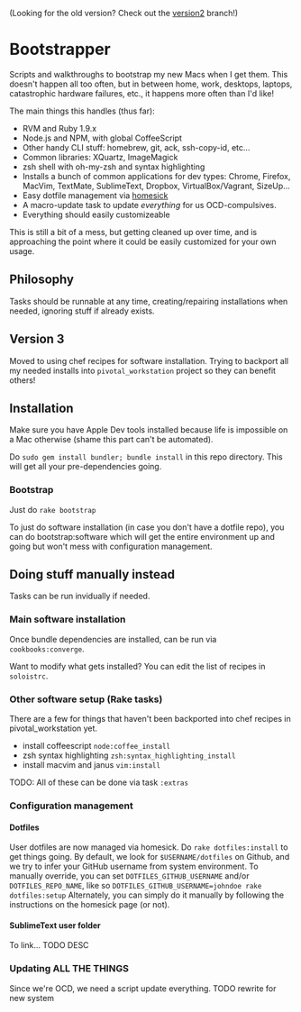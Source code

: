 (Looking for the old version? Check out the [version2](https://github.com/mroth/bootstrapper/tree/version2) branch!)

# Bootstrapper
Scripts and walkthroughs to bootstrap my new Macs when I get them.  This doesn't happen all too often, but in between home, work, desktops, laptops, catastrophic hardware failures, etc., it happens more often than I'd like!

The main things this handles (thus far):

 - RVM and Ruby 1.9.x
 - Node.js and NPM, with global CoffeeScript
 - Other handy CLI stuff: homebrew, git, ack, ssh-copy-id, etc...
 - Common libraries: XQuartz, ImageMagick
 - zsh shell with oh-my-zsh and syntax highlighting
 - Installs a bunch of common applications for dev types: Chrome, Firefox, MacVim, TextMate, SublimeText, Dropbox, VirtualBox/Vagrant, SizeUp...
 - Easy dotfile management via [homesick](https://github.com/technicalpickles/homesick)
 - A macro-update task to update *everything* for us OCD-compulsives. 
 - Everything should easily customizeable

This is still a bit of a mess, but getting cleaned up over time, and is approaching the point where it could be easily customized for your own usage.


## Philosophy
Tasks should be runnable at any time, creating/repairing installations when needed, ignoring stuff if already exists.

## Version 3
Moved to using chef recipes for software installation.  Trying to backport all my needed installs into `pivotal_workstation` project so they can benefit others!

## Installation
Make sure you have Apple Dev tools installed because life is impossible on a Mac otherwise (shame this part can't be automated).

Do `sudo gem install bundler; bundle install` in this repo directory.  This will get all your pre-dependencies going.

### Bootstrap
Just do `rake bootstrap`

To just do software installation (in case you don't have a dotfile repo), you can do bootstrap:software which will get the entire environment up and going but won't mess with configuration management.

## Doing stuff manually instead
Tasks can be run invidually if needed.

### Main software installation

Once bundle dependencies are installed, can be run via `cookbooks:converge`.

Want to modify what gets installed?  You can edit the list of recipes in `soloistrc`.

### Other software setup (Rake tasks)
There are a few for things that haven't been backported into chef recipes in pivotal_workstation yet.

  * install coffeescript `node:coffee_install`
  * zsh syntax highlighting `zsh:syntax_highlighting_install`
  * install macvim and janus `vim:install`

TODO: All of these can be done via task `:extras`

### Configuration management
#### Dotfiles
User dotfiles are now managed via homesick.  Do `rake dotfiles:install` to get things going.
By default, we look for `$USERNAME/dotfiles` on Github, and we try to infer your GitHub username from system environment.  To manually override, you can set `DOTFILES_GITHUB_USERNAME` and/or `DOTFILES_REPO_NAME`, like so `DOTFILES_GITHUB_USERNAME=johndoe rake dotfiles:setup`
Alternately, you can simply do it manually by following the instructions on the homesick page (or not).

#### SublimeText user folder
To link... TODO DESC

### Updating ALL THE THINGS
Since we're OCD, we need a script update everything.  TODO rewrite for new system
